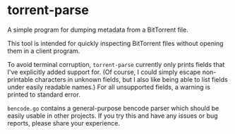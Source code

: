 # torrent-parse
A simple program for dumping metadata from a BitTorrent file.

This tool is intended for quickly inspecting BitTorrent files without
opening them in a client program.

To avoid terminal corruption, `torrent-parse` currently only prints
fields that I've explicitly added support for. (Of course, I could
simply escape non-printable characters in unknown fields, but I also
like being able to list fields under easily readable names.) For all
unsupported fields, a warning is printed to standard error.

`bencode.go` contains a general-purpose bencode parser which should be
easily usable in other projects. If you try this and have any issues or
bug reports, please share your experience.
